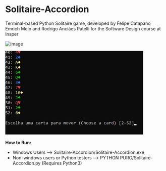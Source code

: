 # Solitaire-Accordion
Terminal-based Python Solitaire game, developed by Felipe Catapano Emrich Melo and Rodrigo Anciães Patelli for the Software Design course at Insper



![image](https://user-images.githubusercontent.com/81170574/117202308-0be9d080-adc4-11eb-8243-3ef46672936c.png)




![Printscreen 2](https://github.com/MekhyW/Solitaire-Accordion/blob/main/Printscreen%202.png)

**How to Run:**

- Windows Users --> Solitaire-Accordion/Solitaire-Accordion.exe
- Non-windows users or Python testers --> PYTHON PURO/Solitaire-Accordion.py (Requires Python3)

